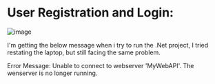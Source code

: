 # User Registration and Login:

![image](https://github.com/anherfatima14/.Net-Projects/assets/74201027/7d976b96-b16c-4d41-9479-d4f298d92ce9)

I'm getting the below message when i try to run the .Net project, I tried restating the laptop, but still facing the same problem.

Error Message:
Unable to connect to webserver 'MyWebAPI'. The wenserver is no longer running.

